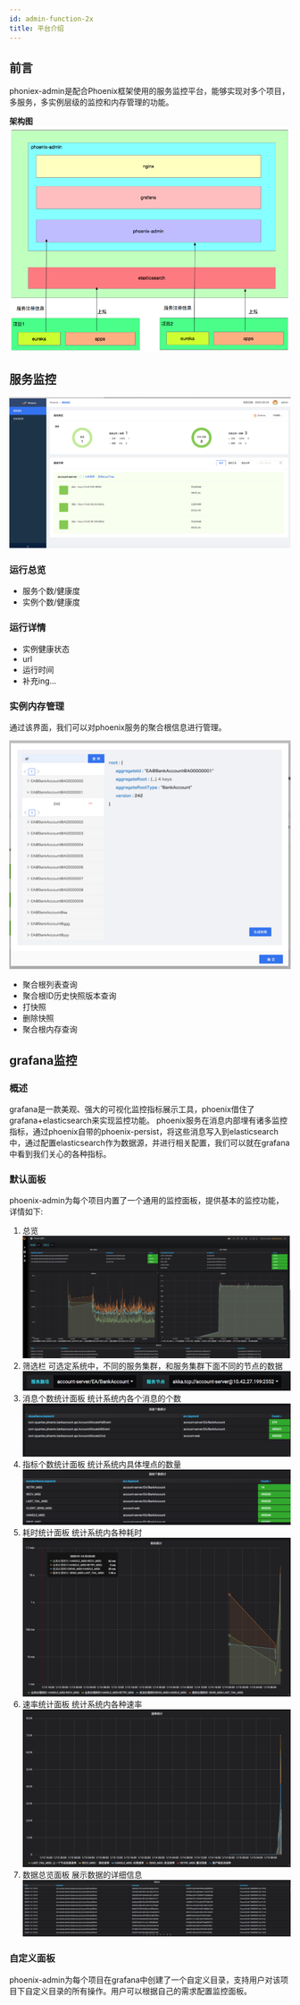 ```yaml
---
id: admin-function-2x
title: 平台介绍
---
```


## 前言

phoniex-admin是配合Phoenix框架使用的服务监控平台，能够实现对多个项目，多服务，多实例层级的监控和内存管理的功能。

**架构图**
![image-20200117101147857](../../assets/phoenix2.x/phoenix-admin/image-20200117101147857.png)

## 服务监控
![image-20200224140248323](../../assets/phoenix2.x/phoenix-admin/image-20200224140248323.png)
### 运行总览
- 服务个数/健康度
- 实例个数/健康度
### 运行详情
- 实例健康状态
- url
- 运行时间
- 补充ing...
### 实例内存管理

通过该界面，我们可以对phoenix服务的聚合根信息进行管理。

![image-20200224142540836](../../assets/phoenix2.x/phoenix-admin/image-20200224142540836.png)

- 聚合根列表查询
- 聚合根ID历史快照版本查询
- 打快照
- 删除快照
- 聚合根内存查询

## grafana监控

### 概述
grafana是一款美观、强大的可视化监控指标展示工具，phoenix借住了grafana+elasticsearch来实现监控功能。
phoenix服务在消息内部埋有诸多监控指标，通过phoenix自带的phoenix-persist，将这些消息写入到elasticsearch中，通过配置elasticsearch作为数据源，并进行相关配置，我们可以就在grafana中看到我们关心的各种指标。

### 默认面板
phoenix-admin为每个项目内置了一个通用的监控面板，提供基本的监控功能，详情如下:

1. 总览
![image-20200115192350535](../../assets/phoenix2.x/phoenix-admin/image-20200115192350535.png)
2. 筛选栏
可选定系统中，不同的服务集群，和服务集群下面不同的节点的数据
![image-20200115111102393](../../assets/phoenix2.x/phoenix-admin/image-20200115111102393.png)
3. 消息个数统计面板
统计系统内各个消息的个数
![image-20200115111030625](../../assets/phoenix2.x/phoenix-admin/image-20200115111030625.png)
4. 指标个数统计面板
统计系统内具体埋点的数量
![image-20200115110949004](../../assets/phoenix2.x/phoenix-admin/image-20200115110949004.png)
5. 耗时统计面板
统计系统内各种耗时
![image-20200115111135147](../../assets/phoenix2.x/phoenix-admin/image-20200115111135147.png)
6. 速率统计面板
统计系统内各种速率
![image-20200115111155570](../../assets/phoenix2.x/phoenix-admin/image-20200115111155570.png)
7. 数据总览面板
展示数据的详细信息
![image-20200115111217069](../../assets/phoenix2.x/phoenix-admin/image-20200115111217069.png)
### 自定义面板 
phoenix-admin为每个项目在grafana中创建了一个自定义目录，支持用户对该项目下自定义目录的所有操作。用户可以根据自己的需求配置监控面板。